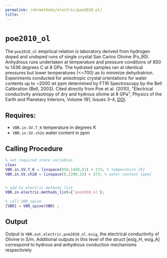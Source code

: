 ```yaml
---
permalink: /vbrmethods/electric/poe2010_ol/
title: ''
---
```

# `poe2010_ol`

The `poe2010_ol` empriical relation is laboratory derived from hydrogen doped and undoped runs of single crystal San Carlos Olivine (Fo_90). Anhydrous runs undertaken at temperature and pressure conditions of 850 to 1436 degrees C at 8 GPa. The hydrated samples ran at identical pressures but lower temperatures (<=700) as to minimize dehydratrion. Experiments conducted for anisotropic crystal orientations for water contents up to ~2000 wt ppm determined by FTIR Spectroscopy by the Bell Calibration (Bell, 2003). Cited directly from Poe et al. (2010), "Electrical conductivity anisotropy of dry and hydrous olivine at 8 GPa", Physics of the Earth and Planetary Interiors, Volume 181, Issues 3–4, [DOI](https://doi.org/10.1016/j.pepi.2010.05.003).

## Requires:
* `VBR.in.SV.T_K` temperature in degrees K
* `VBR.in.SV.ch2o` water content in ppm

## Calling Procedure

```matlab
% set required state variables
clear
VBR.in.SV.T_K = linspace(850,1450,61) + 273; % temperature [K]
VBR.in.SV.ch20 = linspace(0,2200,23) + 273; % water content [ppm]


% add to electric methods list
VBR.in.electric.methods_list={'poe2010_ol'};

% call VBR_spine
[VBR] = VBR_spine(VBR) ;
```

## Output
Output is `VBR.out.electric.poe2010_ol.esig`, the electrical conductivity of Olivine in S/m.
Additional outputs in this level of the struct [esig_H, esig_A] correspond to hydrous and anhydrous conduction mechanisms respectiviely
